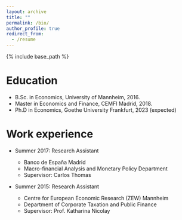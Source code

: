 ```yaml
---
layout: archive
title: ""
permalink: /bio/
author_profile: true
redirect_from:
  - /resume
---
```


{% include base_path %}

Education
======
* B.Sc. in Economics, University of Mannheim, 2016.
* Master in Economics and Finance, CEMFI Madrid, 2018.
* Ph.D in Economics, Goethe University Frankfurt, 2023 (expected)

Work experience
======
* Summer 2017: Research Assistant
  * Banco de España Madrid 
  * Macro-financial Analysis and Monetary Policy Department
  * Supervisor: Carlos Thomas

* Summer 2015: Research Assistant
  * Centre for European Economic Research (ZEW) Mannheim
  * Department of Corporate Taxation and Public Finance
  * Supervisor: Prof. Katharina Nicolay
  
